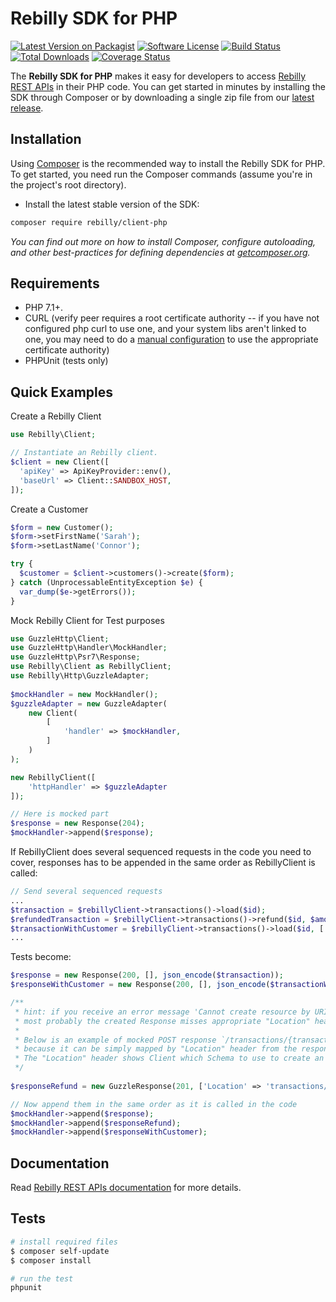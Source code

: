 # Rebilly SDK for PHP

[![Latest Version on Packagist][ico-version]][link-packagist]
[![Software License][ico-license]](LICENSE)
[![Build Status][ico-travis]][link-travis]
[![Total Downloads][ico-downloads]][link-downloads]
[![Coverage Status][ico-coveralls]][link-coveralls]

The **Rebilly SDK for PHP** makes it easy for developers to access
[Rebilly REST APIs][link-api-doc] in their PHP code.
You can get started in minutes by installing the SDK through Composer or by downloading
a single zip file from our [latest release](https://github.com/Rebilly/rebilly-php/releases).

## Installation

Using [Composer](http://getcomposer.org/) is the recommended way to install the Rebilly SDK for PHP.
To get started, you need run the Composer commands (assume you're in the project's root directory).

- Install the latest stable version of the SDK:

```bash
composer require rebilly/client-php
```

_You can find out more on how to install Composer, configure autoloading,
and other best-practices for defining dependencies at [getcomposer.org](http://getcomposer.org/)._

## Requirements

* PHP 7.1+.
* CURL (verify peer requires a root certificate authority -- if you have not configured php curl to use one, and your system libs aren't linked to one, you may need to do a [manual configuration](http://stackoverflow.com/questions/17478283/paypal-access-ssl-certificate-unable-to-get-local-issuer-certificate/19149687#19149687) to use the appropriate certificate authority)
* PHPUnit (tests only)

## Quick Examples

Create a Rebilly Client

```php
use Rebilly\Client;

// Instantiate an Rebilly client.
$client = new Client([
  'apiKey' => ApiKeyProvider::env(),
  'baseUrl' => Client::SANDBOX_HOST,
]);
```

Create a Customer

```php
$form = new Customer();
$form->setFirstName('Sarah');
$form->setLastName('Connor');

try {
  $customer = $client->customers()->create($form);
} catch (UnprocessableEntityException $e) {
  var_dump($e->getErrors());
}
```

Mock Rebilly Client for Test purposes
 
```php
use GuzzleHttp\Client;
use GuzzleHttp\Handler\MockHandler;
use GuzzleHttp\Psr7\Response;
use Rebilly\Client as RebillyClient;
use Rebilly\Http\GuzzleAdapter;
 
$mockHandler = new MockHandler();
$guzzleAdapter = new GuzzleAdapter(
    new Client(
        [
            'handler' => $mockHandler,
        ]
    )
);

new RebillyClient([
    'httpHandler' => $guzzleAdapter
]);

// Here is mocked part
$response = new Response(204);
$mockHandler->append($response);
```

If RebillyClient does several sequenced requests in the code you need to cover,
responses has to be appended in the same order as RebillyClient is called:
```php
// Send several sequenced requests
...
$transaction = $rebillyClient->transactions()->load($id);
$refundedTransaction = $rebillyClient->transactions()->refund($id, $amount);
$transactionWithCustomer = $rebillyClient->transactions()->load($id, ['expand' => 'customer']);
...
```
Tests become:
```php
$response = new Response(200, [], json_encode($transaction));
$responseWithCustomer = new Response(200, [], json_encode($transactionWithCustomer));

/** 
 * hint: if you receive an error message 'Cannot create resource by URI "..."' during the tests
 * most probably the created Response misses appropriate "Location" header.
 *
 * Below is an example of mocked POST response `/transactions/{transactionId}/refund` which is not listed in `Rebilly\Entities\Schema`
 * because it can be simply mapped by "Location" header from the response.
 * The "Location" header shows Client which Schema to use to create an object out of the response content.
 */
  
$responseRefund = new GuzzleResponse(201, ['Location' => 'transactions/{transactionId}'], json_encode($transaction));

// Now append them in the same order as it is called in the code
$mockHandler->append($response);
$mockHandler->append($responseRefund);
$mockHandler->append($responseWithCustomer);
```

## Documentation

Read [Rebilly REST APIs documentation][link-api-doc] for more details.

## Tests

```bash
# install required files
$ composer self-update
$ composer install

# run the test
phpunit
```

[ico-version]: https://img.shields.io/packagist/v/rebilly/client-php.svg?style=flat-square
[ico-license]: https://img.shields.io/badge/license-MIT-brightgreen.svg?style=flat-square
[ico-travis]: https://img.shields.io/travis/Rebilly/rebilly-php/master.svg?style=flat-square
[ico-downloads]: https://img.shields.io/packagist/dt/rebilly/client-php.svg?style=flat-square
[ico-coveralls]: https://coveralls.io/repos/Rebilly/rebilly-php/badge.svg?branch=master&service=github

[link-api-doc]: http://rebilly.github.io/RebillyAPI/
[link-packagist]: https://packagist.org/packages/rebilly/client-php
[link-travis]: https://travis-ci.org/Rebilly/rebilly-php
[link-downloads]: https://packagist.org/packages/rebilly/client-php
[link-coveralls]: https://coveralls.io/github/Rebilly/rebilly-php?branch=master
